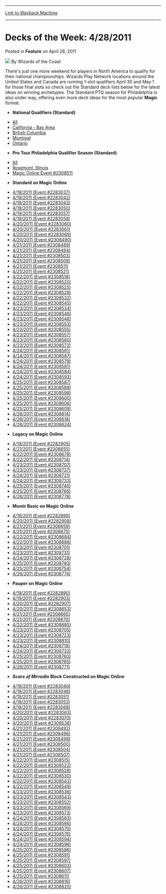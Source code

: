 
---
[Link to Wayback Machine](https://web.archive.org/web/20211018111853/https://magic.wizards.com/en/articles/archive/feature/decks-week-4282011-2011-04-28)

[_metadata_:wayback_url]:- "https://magic.wizards.com/en/articles/archive/feature/decks-week-4282011-2011-04-28"
[_metadata_:wayback_raw_url]:- "https://web.archive.org/web/20211018111853id_/https://magic.wizards.com/en/articles/archive/feature/decks-week-4282011-2011-04-28"
[_metadata_:wayback_capture_timestamp]:- "2021-10-18 11:18:53+00:00"
[_metadata_:description]:- "There's just one more weekend for players in North America to qualify for their national championships. Wizards Play Network locations around the United States and Canada are running 1-slot qualifiers April 30 and May 1 for those final slots so check out the Standard deck lists below for the latest ideas on winning archetypes. The Standard PTQ season for Philadelphia is also"
[_metadata_:generator]:- "Drupal 7 (http://drupal.org)"
---


Decks of the Week: 4/28/2011
============================



 Posted in **Feature**
 on April 28, 2011 






![](https://media.magic.wizards.com/styles/auth_small/public/images/person/wizards_author.jpg)
By Wizards of the Coast











There's just one more weekend for players in North America to qualify for their national championships. Wizards Play Network locations around the United States and Canada are running 1-slot qualifiers April 30 and May 1 for those final slots so check out the Standard deck lists below for the latest ideas on winning archetypes. The Standard PTQ season for Philadelphia is also under way, offering even more deck ideas for the most popular **Magic** format.


* **National Qualifiers (Standard)**
+ [All](/en/events/coverage/2011-national-qualifiers-top-8-standard-deck-lists)
+ [California - Bay Area](/en/articles/archive/event-coverage/2011-national-qualifiers-standard-2011-04-27)
+ [British Columbia](/en/articles/archive/event-coverage/2011-national-qualifiers-standard-2011-04-19)
+ [Montreal](/en/articles/archive/event-coverage/2011-national-qualifiers-standard-2011-04-18-5)
+ [Ontario](/en/articles/archive/event-coverage/2011-national-qualifiers-standard-2011-04-19-1)
* **Pro Tour Philadelphia Qualifier Season (Standard)**
+ [All](/en/events/coverage/pro-tour-philadelphia-qualifier-season-top-8-standard-deck-lists)
+ [Rosemont, Illinois](/en/articles/archive/event-coverage/pro-tour-philadelphia-qualifier-season-top-8-standard-deck-lists)
+ [Magic Online Event #2308511](http://www.wizards.com/Magic/Digital/MagicOnlineTourn.aspx?x=mtg/digital/magiconline/tourn/2308511)
* **Standard on Magic Online**
+ [4/19/2011 (Event #2283037)](http://archive.wizards.com/Magic/Digital/MagicOnlineTourn.aspx?x=mtg/digital/magiconline/tourn/2283037)
+ [4/19/2011 (Event #2283042)](http://archive.wizards.com/Magic/Digital/MagicOnlineTourn.aspx?x=mtg/digital/magiconline/tourn/2283042)
+ [4/19/2011 (Event #2283043)](http://archive.wizards.com/Magic/Digital/MagicOnlineTourn.aspx?x=mtg/digital/magiconline/tourn/2283043)
+ [4/19/2011 (Event #2283050)](http://archive.wizards.com/Magic/Digital/MagicOnlineTourn.aspx?x=mtg/digital/magiconline/tourn/2283050)
+ [4/19/2011 (Event #2283057)](http://archive.wizards.com/Magic/Digital/MagicOnlineTourn.aspx?x=mtg/digital/magiconline/tourn/2283057)
+ [4/19/2011 (Event #2283058)](http://archive.wizards.com/Magic/Digital/MagicOnlineTourn.aspx?x=mtg/digital/magiconline/tourn/2283058)
+ [4/20/2011 (Event #2283060)](http://archive.wizards.com/Magic/Digital/MagicOnlineTourn.aspx?x=mtg/digital/magiconline/tourn/2283060)
+ [4/20/2011 (Event #2283061)](http://archive.wizards.com/Magic/Digital/MagicOnlineTourn.aspx?x=mtg/digital/magiconline/tourn/2283061)
+ [4/20/2011 (Event #2283069)](http://archive.wizards.com/Magic/Digital/MagicOnlineTourn.aspx?x=mtg/digital/magiconline/tourn/2283069)
+ [4/20/2011 (Event #2308490)](http://archive.wizards.com/Magic/Digital/MagicOnlineTourn.aspx?x=mtg/digital/magiconline/tourn/2308490)
+ [4/21/2011 (Event #2308489)](http://archive.wizards.com/Magic/Digital/MagicOnlineTourn.aspx?x=mtg/digital/magiconline/tourn/2308489)
+ [4/21/2011 (Event #2308494)](http://archive.wizards.com/Magic/Digital/MagicOnlineTourn.aspx?x=mtg/digital/magiconline/tourn/2308494)
+ [4/21/2011 (Event #2308503)](http://archive.wizards.com/Magic/Digital/MagicOnlineTourn.aspx?x=mtg/digital/magiconline/tourn/2308503)
+ [4/21/2011 (Event #2308509)](http://archive.wizards.com/Magic/Digital/MagicOnlineTourn.aspx?x=mtg/digital/magiconline/tourn/2308509)
+ [4/21/2011 (Event #2308511)](http://archive.wizards.com/Magic/Digital/MagicOnlineTourn.aspx?x=mtg/digital/magiconline/tourn/2308511)
+ [4/21/2011 (Event #2308521)](http://archive.wizards.com/Magic/Digital/MagicOnlineTourn.aspx?x=mtg/digital/magiconline/tourn/2308521)
+ [4/22/2011 (Event #2308518)](http://archive.wizards.com/Magic/Digital/MagicOnlineTourn.aspx?x=mtg/digital/magiconline/tourn/2308518)
+ [4/22/2011 (Event #2308520)](http://archive.wizards.com/Magic/Digital/MagicOnlineTourn.aspx?x=mtg/digital/magiconline/tourn/2308520)
+ [4/22/2011 (Event #2308525)](http://archive.wizards.com/Magic/Digital/MagicOnlineTourn.aspx?x=mtg/digital/magiconline/tourn/2308525)
+ [4/22/2011 (Event #2308529)](http://archive.wizards.com/Magic/Digital/MagicOnlineTourn.aspx?x=mtg/digital/magiconline/tourn/2308529)
+ [4/22/2011 (Event #2308532)](http://archive.wizards.com/Magic/Digital/MagicOnlineTourn.aspx?x=mtg/digital/magiconline/tourn/2308532)
+ [4/22/2011 (Event #2308545)](http://archive.wizards.com/Magic/Digital/MagicOnlineTourn.aspx?x=mtg/digital/magiconline/tourn/2308545)
+ [4/23/2011 (Event #2308534)](http://archive.wizards.com/Magic/Digital/MagicOnlineTourn.aspx?x=mtg/digital/magiconline/tourn/2308534)
+ [4/23/2011 (Event #2308546)](http://archive.wizards.com/Magic/Digital/MagicOnlineTourn.aspx?x=mtg/digital/magiconline/tourn/2308546)
+ [4/23/2011 (Event #2308548)](http://archive.wizards.com/Magic/Digital/MagicOnlineTourn.aspx?x=mtg/digital/magiconline/tourn/2308548)
+ [4/23/2011 (Event #2308553)](http://archive.wizards.com/Magic/Digital/MagicOnlineTourn.aspx?x=mtg/digital/magiconline/tourn/2308553)
+ [4/23/2011 (Event #2308555)](http://archive.wizards.com/Magic/Digital/MagicOnlineTourn.aspx?x=mtg/digital/magiconline/tourn/2308555)
+ [4/23/2011 (Event #2308557)](http://archive.wizards.com/Magic/Digital/MagicOnlineTourn.aspx?x=mtg/digital/magiconline/tourn/2308557)
+ [4/23/2011 (Event #2308560)](http://archive.wizards.com/Magic/Digital/MagicOnlineTourn.aspx?x=mtg/digital/magiconline/tourn/2308560)
+ [4/23/2011 (Event #2308572)](http://archive.wizards.com/Magic/Digital/MagicOnlineTourn.aspx?x=mtg/digital/magiconline/tourn/2308572)
+ [4/24/2011 (Event #2308561)](http://archive.wizards.com/Magic/Digital/MagicOnlineTourn.aspx?x=mtg/digital/magiconline/tourn/2308561)
+ [4/24/2011 (Event #2308567)](http://archive.wizards.com/Magic/Digital/MagicOnlineTourn.aspx?x=mtg/digital/magiconline/tourn/2308567)
+ [4/24/2011 (Event #2308579)](http://archive.wizards.com/Magic/Digital/MagicOnlineTourn.aspx?x=mtg/digital/magiconline/tourn/2308579)
+ [4/24/2011 (Event #2308581)](http://archive.wizards.com/Magic/Digital/MagicOnlineTourn.aspx?x=mtg/digital/magiconline/tourn/2308581)
+ [4/24/2011 (Event #2308584)](http://archive.wizards.com/Magic/Digital/MagicOnlineTourn.aspx?x=mtg/digital/magiconline/tourn/2308584)
+ [4/24/2011 (Event #2308593)](http://archive.wizards.com/Magic/Digital/MagicOnlineTourn.aspx?x=mtg/digital/magiconline/tourn/2308593)
+ [4/25/2011 (Event #2308587)](http://archive.wizards.com/Magic/Digital/MagicOnlineTourn.aspx?x=mtg/digital/magiconline/tourn/2308587)
+ [4/25/2011 (Event #2308589)](http://archive.wizards.com/Magic/Digital/MagicOnlineTourn.aspx?x=mtg/digital/magiconline/tourn/2308589)
+ [4/25/2011 (Event #2308598)](http://archive.wizards.com/Magic/Digital/MagicOnlineTourn.aspx?x=mtg/digital/magiconline/tourn/2308598)
+ [4/25/2011 (Event #2308600)](http://archive.wizards.com/Magic/Digital/MagicOnlineTourn.aspx?x=mtg/digital/magiconline/tourn/2308600)
+ [4/25/2011 (Event #2308606)](http://archive.wizards.com/Magic/Digital/MagicOnlineTourn.aspx?x=mtg/digital/magiconline/tourn/2308606)
+ [4/25/2011 (Event #2308609)](http://archive.wizards.com/Magic/Digital/MagicOnlineTourn.aspx?x=mtg/digital/magiconline/tourn/2308609)
+ [4/26/2011 (Event #2308614)](http://archive.wizards.com/Magic/Digital/MagicOnlineTourn.aspx?x=mtg/digital/magiconline/tourn/2308614)
+ [4/26/2011 (Event #2308618)](http://archive.wizards.com/Magic/Digital/MagicOnlineTourn.aspx?x=mtg/digital/magiconline/tourn/2308618)
+ [4/26/2011 (Event #2308624)](http://archive.wizards.com/Magic/Digital/MagicOnlineTourn.aspx?x=mtg/digital/magiconline/tourn/2308624)
* **Legacy on Magic Online**
+ [4/19/2011 (Event #2282905)](http://archive.wizards.com/Magic/Digital/MagicOnlineTourn.aspx?x=mtg/digital/magiconline/tourn/2282905)
+ [4/21/2011 (Event #2308655)](http://archive.wizards.com/Magic/Digital/MagicOnlineTourn.aspx?x=mtg/digital/magiconline/tourn/2308655)
+ [4/22/2011 (Event #2308678)](http://archive.wizards.com/Magic/Digital/MagicOnlineTourn.aspx?x=mtg/digital/magiconline/tourn/2308678)
+ [4/22/2011 (Event #2308714)](http://archive.wizards.com/Magic/Digital/MagicOnlineTourn.aspx?x=mtg/digital/magiconline/tourn/2308714)
+ [4/23/2011 (Event #2308707)](http://archive.wizards.com/Magic/Digital/MagicOnlineTourn.aspx?x=mtg/digital/magiconline/tourn/2308707)
+ [4/23/2011 (Event #2308737)](http://archive.wizards.com/Magic/Digital/MagicOnlineTourn.aspx?x=mtg/digital/magiconline/tourn/2308737)
+ [4/24/2011 (Event #2308721)](http://archive.wizards.com/Magic/Digital/MagicOnlineTourn.aspx?x=mtg/digital/magiconline/tourn/2308721)
+ [4/24/2011 (Event #2308733)](http://archive.wizards.com/Magic/Digital/MagicOnlineTourn.aspx?x=mtg/digital/magiconline/tourn/2308733)
+ [4/25/2011 (Event #2308746)](http://archive.wizards.com/Magic/Digital/MagicOnlineTourn.aspx?x=mtg/digital/magiconline/tourn/2308746)
+ [4/25/2011 (Event #2308766)](http://archive.wizards.com/Magic/Digital/MagicOnlineTourn.aspx?x=mtg/digital/magiconline/tourn/2308766)
+ [4/26/2011 (Event #2308778)](http://archive.wizards.com/Magic/Digital/MagicOnlineTourn.aspx?x=mtg/digital/magiconline/tourn/2308778)
* **Momir Basic on Magic Online**
+ [4/19/2011 (Event #2282899)](http://archive.wizards.com/Magic/Digital/MagicOnlineTourn.aspx?x=mtg/digital/magiconline/tourn/2282899)
+ [4/20/2011 (Event #2282908)](http://archive.wizards.com/Magic/Digital/MagicOnlineTourn.aspx?x=mtg/digital/magiconline/tourn/2282908)
+ [4/21/2011 (Event #2308659)](http://archive.wizards.com/Magic/Digital/MagicOnlineTourn.aspx?x=mtg/digital/magiconline/tourn/2308659)
+ [4/21/2011 (Event #2308675)](http://archive.wizards.com/Magic/Digital/MagicOnlineTourn.aspx?x=mtg/digital/magiconline/tourn/2308675)
+ [4/22/2011 (Event #2308684)](http://archive.wizards.com/Magic/Digital/MagicOnlineTourn.aspx?x=mtg/digital/magiconline/tourn/2308684)
+ [4/22/2011 (Event #2308688)](http://archive.wizards.com/Magic/Digital/MagicOnlineTourn.aspx?x=mtg/digital/magiconline/tourn/2308688)
+ [4/23/2011 (Event #2308701)](http://archive.wizards.com/Magic/Digital/MagicOnlineTourn.aspx?x=mtg/digital/magiconline/tourn/2308701)
+ [4/23/2011 (Event #2308731)](http://archive.wizards.com/Magic/Digital/MagicOnlineTourn.aspx?x=mtg/digital/magiconline/tourn/2308731)
+ [4/24/2011 (Event #2308728)](http://archive.wizards.com/Magic/Digital/MagicOnlineTourn.aspx?x=mtg/digital/magiconline/tourn/2308728)
+ [4/25/2011 (Event #2308740)](http://archive.wizards.com/Magic/Digital/MagicOnlineTourn.aspx?x=mtg/digital/magiconline/tourn/2308740)
+ [4/25/2011 (Event #2308754)](http://archive.wizards.com/Magic/Digital/MagicOnlineTourn.aspx?x=mtg/digital/magiconline/tourn/2308754)
+ [4/26/2011 (Event #2308774)](http://archive.wizards.com/Magic/Digital/MagicOnlineTourn.aspx?x=mtg/digital/magiconline/tourn/2308774)
* **Pauper on Magic Online**
+ [4/19/2011 (Event #2282890)](http://archive.wizards.com/Magic/Digital/MagicOnlineTourn.aspx?x=mtg/digital/magiconline/tourn/2282890)
+ [4/19/2011 (Event #2282903)](http://archive.wizards.com/Magic/Digital/MagicOnlineTourn.aspx?x=mtg/digital/magiconline/tourn/2282903)
+ [4/20/2011 (Event #2282907)](http://archive.wizards.com/Magic/Digital/MagicOnlineTourn.aspx?x=mtg/digital/magiconline/tourn/2282907)
+ [4/20/2011 (Event #2308653)](http://archive.wizards.com/Magic/Digital/MagicOnlineTourn.aspx?x=mtg/digital/magiconline/tourn/2308653)
+ [4/21/2011 (Event #2308665)](http://archive.wizards.com/Magic/Digital/MagicOnlineTourn.aspx?x=mtg/digital/magiconline/tourn/2308665)
+ [4/21/2011 (Event #2308670)](http://archive.wizards.com/Magic/Digital/MagicOnlineTourn.aspx?x=mtg/digital/magiconline/tourn/2308670)
+ [4/22/2011 (Event #2308685)](http://archive.wizards.com/Magic/Digital/MagicOnlineTourn.aspx?x=mtg/digital/magiconline/tourn/2308685)
+ [4/23/2011 (Event #2308705)](http://archive.wizards.com/Magic/Digital/MagicOnlineTourn.aspx?x=mtg/digital/magiconline/tourn/2308705)
+ [4/23/2011 (Event #2308723)](http://archive.wizards.com/Magic/Digital/MagicOnlineTourn.aspx?x=mtg/digital/magiconline/tourn/2308723)
+ [4/23/2011 (Event #2308810)](http://archive.wizards.com/Magic/Digital/MagicOnlineTourn.aspx?x=mtg/digital/magiconline/tourn/2308810)
+ [4/24/2011 (Event #2308719)](http://archive.wizards.com/Magic/Digital/MagicOnlineTourn.aspx?x=mtg/digital/magiconline/tourn/2308719)
+ [4/24/2011 (Event #2308732)](http://archive.wizards.com/Magic/Digital/MagicOnlineTourn.aspx?x=mtg/digital/magiconline/tourn/2308732)
+ [4/25/2011 (Event #2308760)](http://archive.wizards.com/Magic/Digital/MagicOnlineTourn.aspx?x=mtg/digital/magiconline/tourn/2308760)
+ [4/25/2011 (Event #2308765)](http://archive.wizards.com/Magic/Digital/MagicOnlineTourn.aspx?x=mtg/digital/magiconline/tourn/2308765)
+ [4/26/2011 (Event #2308771)](http://archive.wizards.com/Magic/Digital/MagicOnlineTourn.aspx?x=mtg/digital/magiconline/tourn/2308771)
* ***Scars of Mirrodin* Block Constructed on Magic Online**
+ [4/19/2011 (Event #2283040)](http://archive.wizards.com/Magic/Digital/MagicOnlineTourn.aspx?x=mtg/digital/magiconline/tourn/2283040)
+ [4/19/2011 (Event #2283046)](http://archive.wizards.com/Magic/Digital/MagicOnlineTourn.aspx?x=mtg/digital/magiconline/tourn/2283046)
+ [4/19/2011 (Event #2283051)](http://archive.wizards.com/Magic/Digital/MagicOnlineTourn.aspx?x=mtg/digital/magiconline/tourn/2283051)
+ [4/19/2011 (Event #2283053)](http://archive.wizards.com/Magic/Digital/MagicOnlineTourn.aspx?x=mtg/digital/magiconline/tourn/2283053)
+ [4/19/2011 (Event #2283068)](http://archive.wizards.com/Magic/Digital/MagicOnlineTourn.aspx?x=mtg/digital/magiconline/tourn/2283068)
+ [4/20/2011 (Event #2283063)](http://archive.wizards.com/Magic/Digital/MagicOnlineTourn.aspx?x=mtg/digital/magiconline/tourn/2283063)
+ [4/20/2011 (Event #2283070)](http://archive.wizards.com/Magic/Digital/MagicOnlineTourn.aspx?x=mtg/digital/magiconline/tourn/2283070)
+ [4/20/2011 (Event #2308538)](http://archive.wizards.com/Magic/Digital/MagicOnlineTourn.aspx?x=mtg/digital/magiconline/tourn/2308538)
+ [4/21/2011 (Event #2308492)](http://archive.wizards.com/Magic/Digital/MagicOnlineTourn.aspx?x=mtg/digital/magiconline/tourn/2308492)
+ [4/21/2011 (Event #2308496)](http://archive.wizards.com/Magic/Digital/MagicOnlineTourn.aspx?x=mtg/digital/magiconline/tourn/2308496)
+ [4/21/2011 (Event #2308498)](http://archive.wizards.com/Magic/Digital/MagicOnlineTourn.aspx?x=mtg/digital/magiconline/tourn/2308498)
+ [4/21/2011 (Event #2308500)](http://archive.wizards.com/Magic/Digital/MagicOnlineTourn.aspx?x=mtg/digital/magiconline/tourn/2308500)
+ [4/21/2011 (Event #2308504)](http://archive.wizards.com/Magic/Digital/MagicOnlineTourn.aspx?x=mtg/digital/magiconline/tourn/2308504)
+ [4/21/2011 (Event #2308507)](http://archive.wizards.com/Magic/Digital/MagicOnlineTourn.aspx?x=mtg/digital/magiconline/tourn/2308507)
+ [4/22/2011 (Event #2308515)](http://archive.wizards.com/Magic/Digital/MagicOnlineTourn.aspx?x=mtg/digital/magiconline/tourn/2308515)
+ [4/22/2011 (Event #2308522)](http://archive.wizards.com/Magic/Digital/MagicOnlineTourn.aspx?x=mtg/digital/magiconline/tourn/2308522)
+ [4/22/2011 (Event #2308528)](http://archive.wizards.com/Magic/Digital/MagicOnlineTourn.aspx?x=mtg/digital/magiconline/tourn/2308528)
+ [4/22/2011 (Event #2308530)](http://archive.wizards.com/Magic/Digital/MagicOnlineTourn.aspx?x=mtg/digital/magiconline/tourn/2308530)
+ [4/22/2011 (Event #2308542)](http://archive.wizards.com/Magic/Digital/MagicOnlineTourn.aspx?x=mtg/digital/magiconline/tourn/2308542)
+ [4/22/2011 (Event #2308549)](http://archive.wizards.com/Magic/Digital/MagicOnlineTourn.aspx?x=mtg/digital/magiconline/tourn/2308549)
+ [4/23/2011 (Event #2308536)](http://archive.wizards.com/Magic/Digital/MagicOnlineTourn.aspx?x=mtg/digital/magiconline/tourn/2308536)
+ [4/23/2011 (Event #2308543)](http://archive.wizards.com/Magic/Digital/MagicOnlineTourn.aspx?x=mtg/digital/magiconline/tourn/2308543)
+ [4/23/2011 (Event #2308552)](http://archive.wizards.com/Magic/Digital/MagicOnlineTourn.aspx?x=mtg/digital/magiconline/tourn/2308552)
+ [4/23/2011 (Event #2308569)](http://archive.wizards.com/Magic/Digital/MagicOnlineTourn.aspx?x=mtg/digital/magiconline/tourn/2308569)
+ [4/23/2011 (Event #2308573)](http://archive.wizards.com/Magic/Digital/MagicOnlineTourn.aspx?x=mtg/digital/magiconline/tourn/2308573)
+ [4/24/2011 (Event #2308563)](http://archive.wizards.com/Magic/Digital/MagicOnlineTourn.aspx?x=mtg/digital/magiconline/tourn/2308563)
+ [4/24/2011 (Event #2308566)](http://archive.wizards.com/Magic/Digital/MagicOnlineTourn.aspx?x=mtg/digital/magiconline/tourn/2308566)
+ [4/24/2011 (Event #2308570)](http://archive.wizards.com/Magic/Digital/MagicOnlineTourn.aspx?x=mtg/digital/magiconline/tourn/2308570)
+ [4/24/2011 (Event #2308576)](http://archive.wizards.com/Magic/Digital/MagicOnlineTourn.aspx?x=mtg/digital/magiconline/tourn/2308576)
+ [4/24/2011 (Event #2308594)](http://archive.wizards.com/Magic/Digital/MagicOnlineTourn.aspx?x=mtg/digital/magiconline/tourn/2308594)
+ [4/24/2011 (Event #2308596)](http://archive.wizards.com/Magic/Digital/MagicOnlineTourn.aspx?x=mtg/digital/magiconline/tourn/2308596)
+ [4/25/2011 (Event #2308586)](http://archive.wizards.com/Magic/Digital/MagicOnlineTourn.aspx?x=mtg/digital/magiconline/tourn/2308586)
+ [4/25/2011 (Event #2308591)](http://archive.wizards.com/Magic/Digital/MagicOnlineTourn.aspx?x=mtg/digital/magiconline/tourn/2308591)
+ [4/25/2011 (Event #2308597)](http://archive.wizards.com/Magic/Digital/MagicOnlineTourn.aspx?x=mtg/digital/magiconline/tourn/2308597)
+ [4/25/2011 (Event #2308603)](http://archive.wizards.com/Magic/Digital/MagicOnlineTourn.aspx?x=mtg/digital/magiconline/tourn/2308603)
+ [4/25/2011 (Event #2308607)](http://archive.wizards.com/Magic/Digital/MagicOnlineTourn.aspx?x=mtg/digital/magiconline/tourn/2308607)
+ [4/25/2011 (Event #2308611)](http://archive.wizards.com/Magic/Digital/MagicOnlineTourn.aspx?x=mtg/digital/magiconline/tourn/2308611)
+ [4/26/2011 (Event #2308616)](http://archive.wizards.com/Magic/Digital/MagicOnlineTourn.aspx?x=mtg/digital/magiconline/tourn/2308616)
+ [4/26/2011 (Event #2308620)](http://archive.wizards.com/Magic/Digital/MagicOnlineTourn.aspx?x=mtg/digital/magiconline/tourn/2308620)






